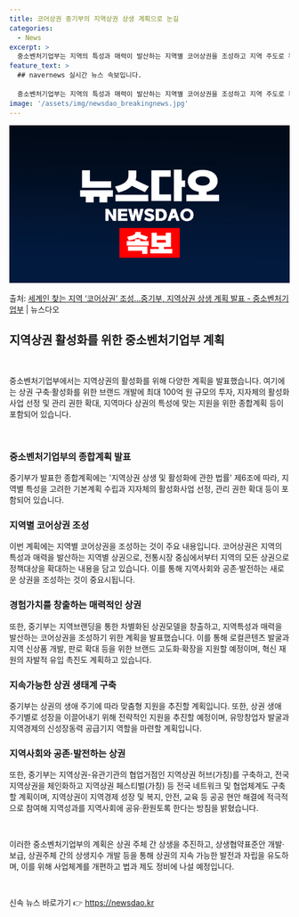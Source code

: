 ```yaml
---
title: 코어상권 중기부의 지역상권 상생 계획으로 눈길
categories:
  - News
excerpt: >
  중소벤처기업부는 지역의 특성과 매력이 발산하는 지역별 코어상권을 조성하고 지역 주도로 특색에 맞는 상권을 조…
feature_text: >
  ## navernews 실시간 뉴스 속보입니다.

  중소벤처기업부는 지역의 특성과 매력이 발산하는 지역별 코어상권을 조성하고 지역 주도로 특색에 맞는 상권을 조…
image: '/assets/img/newsdao_breakingnews.jpg'
---
```


![뉴스다오 속보](/assets/img/newsdao_breakingnews.jpg)

<p>출처: <a href="https://newsdao.kr/2819" rel="dofollow">세계인 찾는 지역 ‘코어상권’ 조성…중기부, 지역상권 상생 계획 발표 - 중소벤처기업부</a> | 뉴스다오</p>

<h2 data-ke-size="size26">지역상권 활성화를 위한 중소벤처기업부 계획</h2>
<p data-ke-size="size16">&nbsp;</p>
<p data-ke-size="size16">중소벤처기업부에서는 지역상권의 활성화를 위해 다양한 계획을 발표했습니다. 여기에는 상권 구축·활성화를 위한 브랜드 개발에 최대 100억 원 규모의 투자, 지자체의 활성화사업 선정 및 관리 권한 확대, 지역마다 상권의 특성에 맞는 지원을 위한 종합계획 등이 포함되어 있습니다.</p>
<p data-ke-size="size16">&nbsp;</p>

<h3 data-ke-size="size23">중소벤처기업부의 종합계획 발표</h3>
<p data-ke-size="size16">중기부가 발표한 종합계획에는 '지역상권 상생 및 활성화에 관한 법률' 제6조에 따라, 지역별 특성을 고려한 기본계획 수립과 지자체의 활성화사업 선정, 관리 권한 확대 등이 포함되어 있습니다.</p>

<h3 data-ke-size="size23">지역별 코어상권 조성</h3>
<p data-ke-size="size16">이번 계획에는 지역별 코어상권을 조성하는 것이 주요 내용입니다. 코어상권은 지역의 특성과 매력을 발산하는 지역별 상권으로, 전통시장 중심에서부터 지역의 모든 상권으로 정책대상을 확대하는 내용을 담고 있습니다. 이를 통해 지역사회와 공존·발전하는 새로운 상권을 조성하는 것이 중요시됩니다.</p>

<h3 data-ke-size="size23">경험가치를 창출하는 매력적인 상권</h3>
<p data-ke-size="size16">또한, 중기부는 지역브랜딩을 통한 차별화된 상권모델을 창출하고, 지역특성과 매력을 발산하는 코어상권을 조성하기 위한 계획을 발표했습니다. 이를 통해 로컬콘텐츠 발굴과 지역 신상품 개발, 판로 확대 등을 위한 브랜드 고도화·확장을 지원할 예정이며, 혁신 재원의 자발적 유입 촉진도 계획하고 있습니다.</p>

<h3 data-ke-size="size23">지속가능한 상권 생태계 구축</h3>
<p data-ke-size="size16">중기부는 상권의 생애 주기에 따라 맞춤형 지원을 추진할 계획입니다. 또한, 상권 생애 주기별로 성장을 이끌어내기 위해 전략적인 지원을 추진할 예정이며, 유망창업자 발굴과 지역경제의 신성장동력 공급기지 역할을 마련할 계획입니다.</p>

<h3 data-ke-size="size23">지역사회와 공존·발전하는 상권</h3>
<p data-ke-size="size16">또한, 중기부는 지역상권-유관기관의 협업거점인 지역상권 허브(가칭)를 구축하고, 전국 지역상권을 체인화하고 지역상권 페스티벌(가칭) 등 전국 네트워크 및 협업체계도 구축할 계획이며, 지역상권이 지역경제 성장 및 복지, 안전, 교육 등 공공 현안 해결에 적극적으로 참여해 지역성과를 지역사회에 공유·환원토록 한다는 방침을 밝혔습니다.</p>
<p data-ke-size="size16">&nbsp;</p>
<p data-ke-size="size16">이러한 중소벤처기업부의 계획은 상권 주체 간 상생을 추진하고, 상생협약표준안 개발·보급, 상권주체 간의 상생지수 개발 등을 통해 상권의 지속 가능한 발전과 자립을 유도하며, 이를 위해 사업체계를 개편하고 법과 제도 정비에 나설 예정입니다.</p>
<p data-ke-size="size16">&nbsp;</p> 

신속 뉴스 바로가기 👉 <a href="https://newsdao.kr" rel="dofollow">https://newsdao.kr</a>


